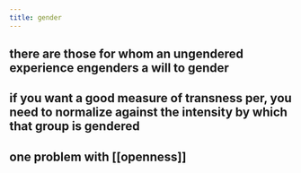 ```yaml
---
title: gender
---
```


## there are those for whom an ungendered experience engenders a will to gender
## if you want a good measure of transness per, you need to normalize against the intensity by which that group is gendered
## one problem with [[openness]]
